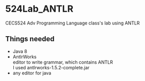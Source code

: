 # 524Lab_ANTLR
CECS524 Adv Programming Language class's lab using ANTLR

## Things needed
* Java 8
* AntlrWorks  
editor to write grammar, which contains ANTLR  
I used antlrworks-1.5.2-complete.jar
* any editor for java

